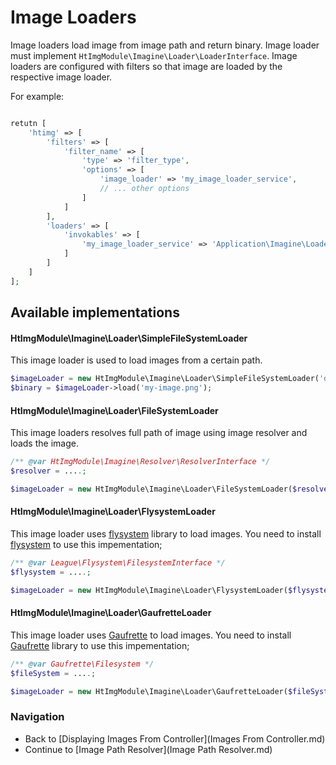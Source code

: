 Image Loaders
========================
Image loaders load image from image path and return binary. Image loader must implement `HtImgModule\Imagine\Loader\LoaderInterface`.
Image loaders are configured with filters so that image are loaded by the respective image loader.

For example:
```php

retutn [
    'htimg' => [
        'filters' => [
            'filter_name' => [
                'type' => 'filter_type',
                'options' => [
                    'image_loader' => 'my_image_loader_service',
                    // ... other options
                ]
            ]
        ],
        'loaders' => [
            'invokables' => [
                'my_image_loader_service' => 'Application\Imagine\Loader\MyImageLoader',
            ]
        ]
    ]
];
```

## Available implementations
#### HtImgModule\Imagine\Loader\SimpleFileSystemLoader
This image loader is used to load images from a certain path.
```php
$imageLoader = new HtImgModule\Imagine\Loader\SimpleFileSystemLoader('data/path/to/images');
$binary = $imageLoader->load('my-image.png');
```

#### HtImgModule\Imagine\Loader\FileSystemLoader
This image loaders resolves full path of image using image resolver and loads the image.
```php
/** @var HtImgModule\Imagine\Resolver\ResolverInterface */
$resolver = ....;

$imageLoader = new HtImgModule\Imagine\Loader\FileSystemLoader($resolver);
```

#### HtImgModule\Imagine\Loader\FlysystemLoader
This image loader uses [flysystem](https://github.com/thephpleague/flysystem) library to load images.
You need to install [flysystem](https://github.com/thephpleague/flysystem) to use this impementation;
```php
/** @var League\Flysystem\FilesystemInterface */
$flysystem = ....;

$imageLoader = new HtImgModule\Imagine\Loader\FlysystemLoader($flysystem);
```

#### HtImgModule\Imagine\Loader\GaufretteLoader
This image loader uses [Gaufrette](https://github.com/KnpLabs/Gaufrette) to load images.
You need to install [Gaufrette](https://github.com/KnpLabs/Gaufrette) library to use this impementation;
```php
/** @var Gaufrette\Filesystem */
$fileSystem = ....;

$imageLoader = new HtImgModule\Imagine\Loader\GaufretteLoader($fileSystem);
```

### Navigation

* Back to [Displaying Images From Controller](Images From Controller.md)
* Continue to [Image Path Resolver](Image Path Resolver.md)